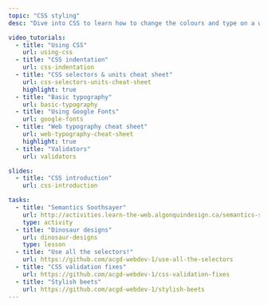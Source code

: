 ```yaml
---
topic: "CSS styling"
desc: "Dive into CSS to learn how to change the colours and type on a website."

video_tutorials:
  - title: "Using CSS"
    url: using-css
  - title: "CSS indentation"
    url: css-indentation
  - title: "CSS selectors & units cheat sheet"
    url: css-selectors-units-cheat-sheet
    highlight: true
  - title: "Basic typography"
    url: basic-typography
  - title: "Using Google Fonts"
    url: google-fonts
  - title: "Web typography cheat sheet"
    url: web-typography-cheat-sheet
    highlight: true
  - title: "Validators"
    url: validators

slides:
  - title: "CSS introduction"
    url: css-introduction

tasks:
  - title: "Semantics Soothsayer"
    url: http://activities.learn-the-web.algonquindesign.ca/semantics-soothsayer/
    type: activity
  - title: "Dinosaur designs"
    url: dinosaur-designs
    type: lesson
  - title: "Use all the selectors!"
    url: https://github.com/acgd-webdev-1/use-all-the-selectors
  - title: "CSS validation fixes"
    url: https://github.com/acgd-webdev-1/css-validation-fixes
  - title: "Stylish beets"
    url: https://github.com/acgd-webdev-1/stylish-beets
---
```

